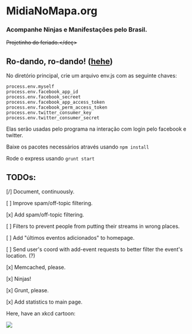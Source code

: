 # MidiaNoMapa.org
### Acompanhe Ninjas e Manifestações pelo Brasil.

<del>Projetinho do feriado.</deç>

## Ro-dando, ro-dando! ([hehe](https://github-camo.global.ssl.fastly.net/fab0d01e7873ccee9b9ce070237f240b0f83b881/687474703a2f2f7777772e746974656c6164656672616e676f2e636f6d2f77702d636f6e74656e742f75706c6f6164732f323031332f30342f74756d626c725f6c786a7631614b73624531716b3470357a6f315f3235302e676966))

No diretório principal, crie um arquivo env.js com as seguinte chaves:

```
process.env.myself
process.env.facebook_app_id
process.env.facebook_secreet
process.env.facebook_app_access_token
process.env.facebook_perm_access_token
process.env.twitter_consumer_key
process.env.twitter_consumer_secret
```
Elas serão usadas pelo programa na interação com login pelo facebook e twitter.

Baixe os pacotes necessários através usando `npm install`

Rode o express usando `grunt start`

## TODOs:

[/] Document, continuously.

[ ] Improve spam/off-topic filtering.

[x] Add spam/off-topic filtering.

[ ] Filters to prevent people from putting their streams in wrong places.

[ ] Add "últimos eventos adicionados" to homepage.

[ ] Send user's coord with add-event requests to better filter the event's location. (?)

[x] Memcached, please.

[x] Ninjas!

[x] Grunt, please.

[x] Add statistics to main page.


Here, have an xkcd cartoon:

![](http://i.imgur.com/KlAGLZz.jpg)
